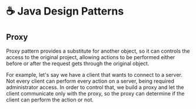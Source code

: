 # ☕ Java Design Patterns

## Proxy

Proxy pattern provides a substitute for another object, so it can controls the access to the original project, allowing actions to be performed either before or after the request gets through the original object.

For example, let's say we have a client that wants to connect to a server. Not every client can perform every action on a server, being required administrator access. In order to control that, we build a proxy and let the client communicate only with the proxy, so the proxy can determine if the client can perform the action or not.